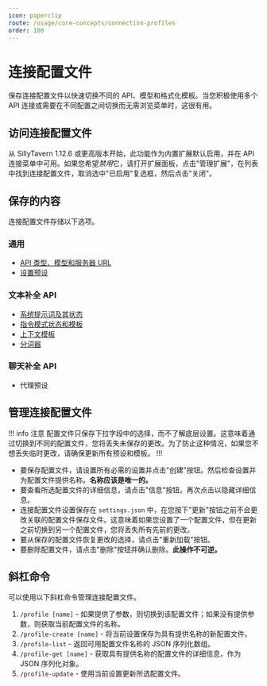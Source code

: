 ```yaml
---
icon: paperclip
route: /usage/core-concepts/connection-profiles
order: 100
---
```


# 连接配置文件

保存连接配置文件以快速切换不同的 API、模型和格式化模板。当您积极使用多个 API 连接或需要在不同配置之间切换而无需浏览菜单时，这很有用。

## 访问连接配置文件

从 SillyTavern 1.12.6 或更高版本开始，此功能作为内置扩展默认启用，并在 API 连接菜单中可用。如果您希望*禁用*它，请打开扩展面板，点击"管理扩展"，在列表中找到连接配置文件，取消选中"已启用"复选框，然后点击"关闭"。

## 保存的内容

连接配置文件存储以下选项。

### 通用

* [API 类型、模型和服务器 URL](/Usage/API_Connections/index.md)
* [设置预设](/Usage/Common-Settings.md)

### 文本补全 API

* [系统提示词及其状态](/Usage/Prompts/advancedformatting.md#系统提示词)
* [指令模式状态和模板](/Usage/Prompts/instructmode.md)
* [上下文模板](/Usage/Prompts/advancedformatting.md#上下文模板)
* [分词器](/Usage/Prompts/advancedformatting.md#分词器)

### 聊天补全 API

* 代理预设

## 管理连接配置文件

!!! info 注意
配置文件只保存下拉字段中的选择，而不了解底层设置。这意味着通过切换到不同的配置文件，您将丢失未保存的更改。为了防止这种情况，如果您不想丢失临时更改，请确保更新所有预设和模板。
!!!

* 要保存配置文件，请设置所有必需的设置并点击"创建"按钮。然后检查设置并为配置文件提供名称。**名称应该是唯一的。**
* 要查看所选配置文件的详细信息，请点击"信息"按钮。再次点击以隐藏详细信息。
* 连接配置文件设置保存在 `settings.json` 中，在您按下"更新"按钮之前不会更改关联的配置文件保存文件。这意味着如果您设置了一个配置文件，但在更新之前切换到另一个配置文件，您将丢失所有先前的更改。
* 要从保存的配置文件恢复更改的选择，请点击"重新加载"按钮。
* 要删除配置文件，请点击"删除"按钮并确认删除。**此操作不可逆。**

## 斜杠命令

可以使用以下斜杠命令管理连接配置文件。

1. `/profile [name]` - 如果提供了参数，则切换到该配置文件；如果没有提供参数，则获取当前配置文件的名称。
2. `/profile-create [name]` - 将当前设置保存为具有提供名称的新配置文件。
3. `/profile-list` - 返回可用配置文件名称的 JSON 序列化数组。
4. `/profile-get [name]` - 获取具有提供名称的配置文件的详细信息，作为 JSON 序列化对象。
5. `/profile-update` - 使用当前设置更新所选配置文件。
